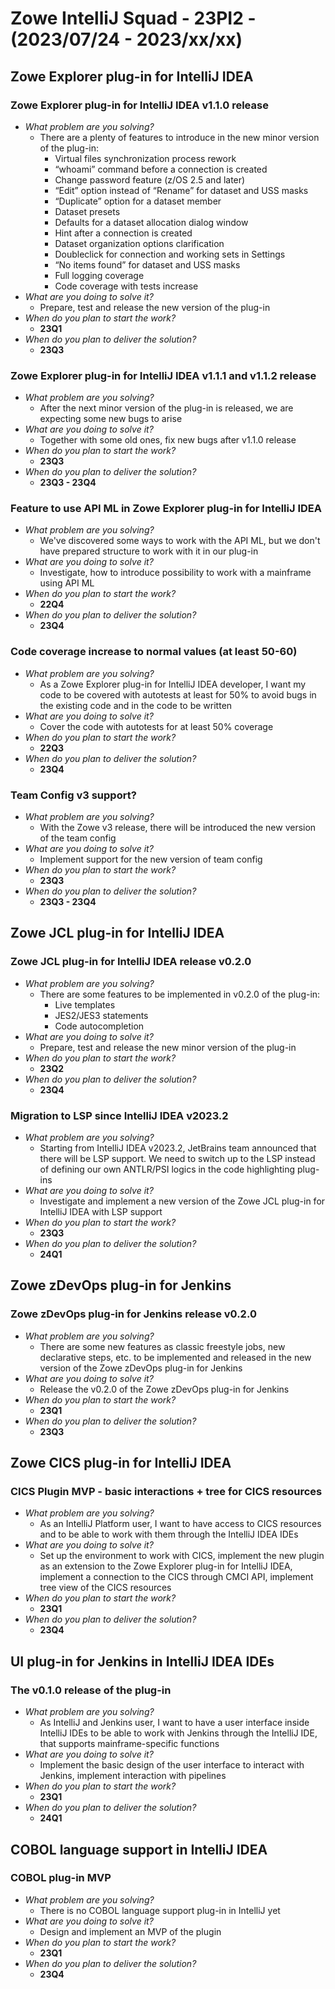 # Zowe IntelliJ Squad - 23PI2 - (2023/07/24 - 2023/xx/xx)

## Zowe Explorer plug-in for IntelliJ IDEA

### Zowe Explorer plug-in for IntelliJ IDEA v1.1.0 release
- _What problem are you solving?_
    - There are a plenty of features to introduce in the new minor version of the plug-in:
        - Virtual files synchronization process rework
        - “whoami” command before a connection is created
        - Change password feature (z/OS 2.5 and later)
        - “Edit” option instead of “Rename” for dataset and USS masks
        - “Duplicate” option for a dataset member
        - Dataset presets
        - Defaults for a dataset allocation dialog window
        - Hint after a connection is created
        - Dataset organization options clarification
        - Doubleclick for connection and working sets in Settings
        - “No items found” for dataset and USS masks
        - Full logging coverage
        - Code coverage with tests increase
- _What are you doing to solve it?_
    - Prepare, test and release the new version of the plug-in
- _When do you plan to start the work?_
    - **23Q1**
- _When do you plan to deliver the solution?_
    - **23Q3**
 
### Zowe Explorer plug-in for IntelliJ IDEA v1.1.1 and v1.1.2 release
- _What problem are you solving?_
    - After the next minor version of the plug-in is released, we are expecting some new bugs to arise
- _What are you doing to solve it?_
    - Together with some old ones, fix new bugs after v1.1.0 release
- _When do you plan to start the work?_
    - **23Q3**
- _When do you plan to deliver the solution?_
    - **23Q3 - 23Q4**
 
### Feature to use API ML in Zowe Explorer plug-in for IntelliJ IDEA
- _What problem are you solving?_
    - We've discovered some ways to work with the API ML, but we don't have prepared structure to work with it in our plug-in
- _What are you doing to solve it?_
    - Investigate, how to introduce possibility to work with a mainframe using API ML
- _When do you plan to start the work?_
    - **22Q4**
- _When do you plan to deliver the solution?_
    - **23Q4**

### Code coverage increase to normal values (at least 50-60)
- _What problem are you solving?_
    - As a Zowe Explorer plug-in for IntelliJ IDEA developer, I want my code to be covered with autotests at least for 50% to avoid bugs in the existing code and in the code to be written
- _What are you doing to solve it?_
    - Cover the code with autotests for at least 50% coverage
- _When do you plan to start the work?_
    - **22Q3**
- _When do you plan to deliver the solution?_
    - **23Q4**

### Team Config v3 support?
- _What problem are you solving?_
    - With the Zowe v3 release, there will be introduced the new version of the team config
- _What are you doing to solve it?_
    - Implement support for the new version of team config
- _When do you plan to start the work?_
    - **23Q3**
- _When do you plan to deliver the solution?_
    - **23Q3 - 23Q4**

## Zowe JCL plug-in for IntelliJ IDEA

### Zowe JCL plug-in for IntelliJ IDEA release v0.2.0
- _What problem are you solving?_
    - There are some features to be implemented in v0.2.0 of the plug-in:
        - Live templates
        - JES2/JES3 statements
        - Code autocompletion
- _What are you doing to solve it?_
    - Prepare, test and release the new minor version of the plug-in
- _When do you plan to start the work?_
    - **23Q2**
- _When do you plan to deliver the solution?_
    - **23Q4**

### Migration to LSP since IntelliJ IDEA v2023.2
- _What problem are you solving?_
    - Starting from IntelliJ IDEA v2023.2, JetBrains team announced that there will be LSP support. We need to switch up to the LSP instead of defining our own ANTLR/PSI logics in the code highlighting plug-ins
- _What are you doing to solve it?_
    - Investigate and implement a new version of the Zowe JCL plug-in for IntelliJ IDEA with LSP support
- _When do you plan to start the work?_
    - **23Q3**
- _When do you plan to deliver the solution?_
    - **24Q1**

## Zowe zDevOps plug-in for Jenkins

### Zowe zDevOps plug-in for Jenkins release v0.2.0
- _What problem are you solving?_
    - There are some new features as classic freestyle jobs, new declarative steps, etc. to be implemented and released in the new version of the Zowe zDevOps plug-in for Jenkins
- _What are you doing to solve it?_
    - Release the v0.2.0 of the Zowe zDevOps plug-in for Jenkins
- _When do you plan to start the work?_
    - **23Q1**
- _When do you plan to deliver the solution?_
    - **23Q3**

## Zowe CICS plug-in for IntelliJ IDEA

### CICS Plugin MVP - basic interactions + tree for CICS resources
- _What problem are you solving?_
    - As an IntelliJ Platform user, I want to have access to CICS resources and to be able to work with them through the
IntelliJ IDEA IDEs
- _What are you doing to solve it?_
    - Set up the environment to work with CICS, implement the new plugin as an extension to the Zowe Explorer plug-in for IntelliJ IDEA, implement a connection to the CICS through CMCI API, implement tree view of the CICS resources
- _When do you plan to start the work?_
    - **23Q1**
- _When do you plan to deliver the solution?_
    - **23Q4**

## UI plug-in for Jenkins in IntelliJ IDEA IDEs

### The v0.1.0 release of the plug-in
- _What problem are you solving?_
    - As IntelliJ and Jenkins user, I want to have a user interface inside IntelliJ IDEs to be able to work with Jenkins through the IntelliJ IDE, that supports mainframe-specific functions
- _What are you doing to solve it?_
    - Implement the basic design of the user interface to interact with Jenkins, implement interaction with pipelines
- _When do you plan to start the work?_
    - **23Q1**
- _When do you plan to deliver the solution?_
    - **24Q1**

## COBOL language support in IntelliJ IDEA
### COBOL plug-in MVP
- _What problem are you solving?_
    - There is no COBOL language support plug-in in IntelliJ yet
- _What are you doing to solve it?_
    - Design and implement an MVP of the plugin
- _When do you plan to start the work?_
    - **23Q1**
- _When do you plan to deliver the solution?_
    - **23Q4**
